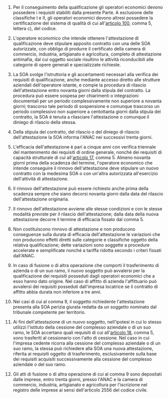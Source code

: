 1. Per il conseguimento della qualificazione gli operatori economici devono possedere i requisiti stabiliti dalla presente Parte. A esclusione delle classifiche I e II, gli operatori economici devono altresì possedere la certificazione del sistema di qualità di cui all'[articolo 100](/articolo-100/2), comma 5, lettera c), del codice.

2. L'operatore economico che intende ottenere l'attestazione di qualificazione deve stipulare apposito contratto con una delle SOA autorizzate, con obbligo di produrre il certificato della camera di commercio, industria, artigianato e agricoltura, completo di attestazione antimafia, dal cui oggetto sociale risultino le attività riconducibili alle categorie di opere generali e specializzate richieste.

3. La SOA svolge l'istruttoria e gli accertamenti necessari alla verifica dei requisiti di qualificazione, anche mediante accesso diretto alle strutture aziendali dell'operatore istante, e compie la procedura di rilascio dell'attestazione entro novanta giorni dalla stipula del contratto. La procedura può essere sospesa per chiarimenti o integrazioni documentali per un periodo complessivamente non superiore a novanta giorni; trascorso tale periodo di sospensione e comunque trascorso un periodo complessivo non superiore a centottanta giorni dalla stipula del contratto, la SOA è tenuta a rilasciare l'attestazione o comunque il diniego di rilascio della stessa.

4. Della stipula del contratto, del rilascio o del diniego di rilascio dell'attestazione la SOA informa l'ANAC nei successivi trenta giorni.

5. L'efficacia dell'attestazione è pari a cinque anni con verifica triennale del mantenimento dei requisiti di ordine generale, nonché dei requisiti di capacità strutturale di cui all'[articolo 17](/allegato-2.12-articolo-17/2), comma 5. Almeno novanta giorni prima della scadenza del termine, l'operatore economico che intende conseguire il rinnovo dell'attestazione deve stipulare un nuovo contratto con la medesima SOA o con un'altra autorizzata all'esercizio dell'attività di attestazione.

6. Il rinnovo dell'attestazione può essere richiesto anche prima della scadenza sempre che siano decorsi novanta giorni dalla data del rilascio dell'attestazione originaria.

7. Il rinnovo dell'attestazione avviene alle stesse condizioni e con le stesse modalità previste per il rilascio dell'attestazione; dalla data della nuova attestazione decorre il termine di efficacia fissato dal comma 5.

8. Non costituiscono rinnovo di attestazione e non producono conseguenze sulla durata di efficacia dell'attestazione le variazioni che non producono effetti diretti sulle categorie e classifiche oggetto della relativa qualificazione; dette variazioni sono soggette a procedure accelerate e semplificate nonché a tariffa ridotta secondo i criteri fissati dall'ANAC.

9. In caso di fusione o di altra operazione che comporti il trasferimento di azienda o di un suo ramo, il nuovo soggetto può avvalersi per la qualificazione dei requisiti posseduti dagli operatori economici che a esso hanno dato origine. Nel caso di affitto di azienda l'affittuario può avvalersi dei requisiti posseduti dall'impresa locatrice se il contratto di affitto abbia durata non inferiore a tre anni.

10. Nei casi di cui al comma 9, il soggetto richiedente l'attestazione presenta alla SOA perizia giurata redatta da un soggetto nominato dal tribunale competente per territorio.

11. Ai fini dell'attestazione di un nuovo soggetto, nell'ipotesi in cui lo stesso utilizzi l'istituto della cessione del complesso aziendale o di un suo ramo, le SOA accertano quali requisiti di cui all'[articolo 18](/allegato-2.12-articolo-18/1), comma 5, sono trasferiti al cessionario con l'atto di cessione. Nel caso in cui l'impresa cedente ricorra alla cessione del complesso aziendale o di un suo ramo, la stessa può richiedere alla SOA una nuova attestazione, riferita ai requisiti oggetto di trasferimento, esclusivamente sulla base dei requisiti acquisiti successivamente alla cessione del complesso aziendale o del suo ramo.

12. Gli atti di fusione o di altra operazione di cui al comma 9 sono depositati dalle imprese, entro trenta giorni, presso l'ANAC e la camera di commercio, industria, artigianato e agricoltura per l'iscrizione nel registro delle imprese ai sensi dell'articolo 2556 del codice civile.